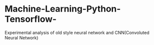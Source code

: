 # Machine-Learning-Python-Tensorflow-
Experimental analysis of old style neural network and CNN(Convoluted Neural Network)
